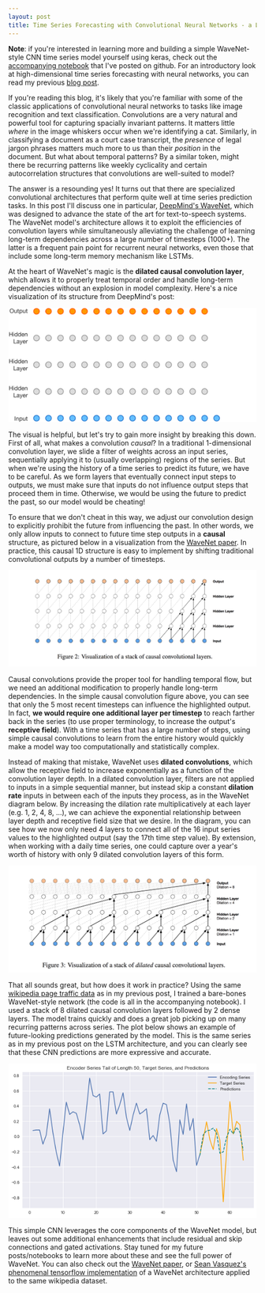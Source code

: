 ```yaml
---
layout: post
title: Time Series Forecasting with Convolutional Neural Networks - a Look at WaveNet
---
```


**Note**: if you're interested in learning more and building a simple WaveNet-style CNN time series model yourself using keras, check out the [accompanying notebook](https://github.com/JEddy92/TimeSeries_Seq2Seq/blob/master/notebooks/TS_Seq2Seq_Conv_Intro.ipynb) that I've posted on github. For an introductory look at high-dimensional time series forecasting with neural networks, you can read my previous [blog post](https://jeddy92.github.io/JEddy92.github.io/ts_seq2seq_intro/).

If you're reading this blog, it's likely that you're familiar with some of the classic applications of convolutional neural networks to tasks like image recognition and text classification. Convolutions are a very natural and powerful tool for capturing spacially invariant patterns. It matters little *where* in the image whiskers occur when we're identifying a cat. Similarly, in classifying a document as a court case transcript, the *presence* of legal jargon phrases matters much more to us than their *position* in the document. But what about temporal patterns? By a similar token, might there be recurring patterns like weekly cyclicality and certain autocorrelation structures that convolutions are well-suited to model?

The answer is a resounding yes! It turns out that there are specialized convolutional architectures that perform quite well at time series prediction tasks. In this post I'll discuss one in particular, [DeepMind's WaveNet](https://deepmind.com/blog/wavenet-generative-model-raw-audio/), which was designed to advance the state of the art for text-to-speech systems. The WaveNet model's architecture allows it to exploit the efficiencies of convolution layers while simultaneously alleviating the challenge of learning long-term dependencies across a large number of timesteps (1000+). The latter is a frequent pain point for recurrent neural networks, even those that include some long-term memory mechanism like LSTMs. 

At the heart of WaveNet's magic is the **dilated causal convolution layer**, which allows it to properly treat temporal order and handle long-term dependencies without an explosion in model complexity. Here's a nice visualization of its structure from DeepMind's post:   

![WaveNet](/images/ts_conv/WaveNet_gif.gif)

The visual is helpful, but let's try to gain more insight by breaking this down. First of all, what makes a convolution *causal*? In a traditional 1-dimensional convolution layer, we slide a filter of weights across an input series, sequentially applying it to (usually overlapping) regions of the series. But when we're using the history of a time series to predict its future, we have to be careful. As we form layers that eventually connect input steps to outputs, we must make sure that inputs do not influence output steps that proceed them in time. Otherwise, we would be using the future to predict the past, so our model would be cheating!       

To ensure that we don't cheat in this way, we adjust our convolution design to explicitly prohibit the future from influencing the past. In other words, we only allow inputs to connect to future time step outputs in a **causal** structure, as pictured below in a visualization from the [WaveNet paper](https://arxiv.org/pdf/1609.03499.pdf). In practice, this causal 1D structure is easy to implement by shifting traditional convolutional outputs by a number of timesteps.


![dilated_conv](/images/ts_conv/WaveNet_causalconv.png)

Causal convolutions provide the proper tool for handling temporal flow, but we need an additional modification to properly handle long-term dependencies. In the simple causal convolution figure above, you can see that only the 5 most recent timesteps can influence the highlighted output. In fact, **we would require one additional layer per timestep** to reach farther back in the series (to use proper terminology, to increase the output's **receptive field**). With a time series that has a large number of steps, using simple causal convolutions to learn from the entire history would quickly make a model way too computationally and statistically complex. 

Instead of making that mistake, WaveNet uses **dilated convolutions**, which allow the receptive field to increase exponentially as a function of the convolution layer depth. In a dilated convolution layer, filters are not applied to inputs in a simple sequential manner, but instead skip a constant **dilation rate** inputs in between each of the inputs they process, as in the WaveNet diagram below. By increasing the dilation rate multiplicatively at each layer (e.g. 1, 2, 4, 8, ...), we can achieve the exponential relationship between layer depth and receptive field size that we desire. In the diagram, you can see how we now only need 4 layers to connect all of the 16 input series values to the highlighted output (say the 17th time step value). By extension, when working with a daily time series, one could capture over a year's worth of history with only 9 dilated convolution layers of this form.

![dilated_conv](/images/ts_conv/WaveNet_dilatedconv.png)

That all sounds great, but how does it work in practice? Using the same [wikipedia page traffic data](https://www.kaggle.com/c/web-traffic-time-series-forecasting) as in my previous post, I trained a bare-bones WaveNet-style network (the code is all in the accompanying notebook). I used a stack of 8 dilated causal convolution layers followed by 2 dense layers. The model trains quickly and does a great job picking up on many recurring patterns across series. The plot below shows an example of future-looking predictions generated by the model. This is the same series as in my previous post on the LSTM architecture, and you can clearly see that these CNN predictions are more expressive and accurate.      

![ts_preds](/images/ts_conv/conv_preds.png)

This simple CNN leverages the core components of the WaveNet model, but leaves out some additional enhancements that include residual and skip connections and gated activations. Stay tuned for my future posts/notebooks to learn more about these and see the full power of WaveNet. You can also check out the [WaveNet paper](https://arxiv.org/pdf/1609.03499.pdf), or [Sean Vasquez's phenomenal tensorflow implementation](https://github.com/sjvasquez/web-traffic-forecasting) of a WaveNet architecture applied to the same wikipedia dataset.  



